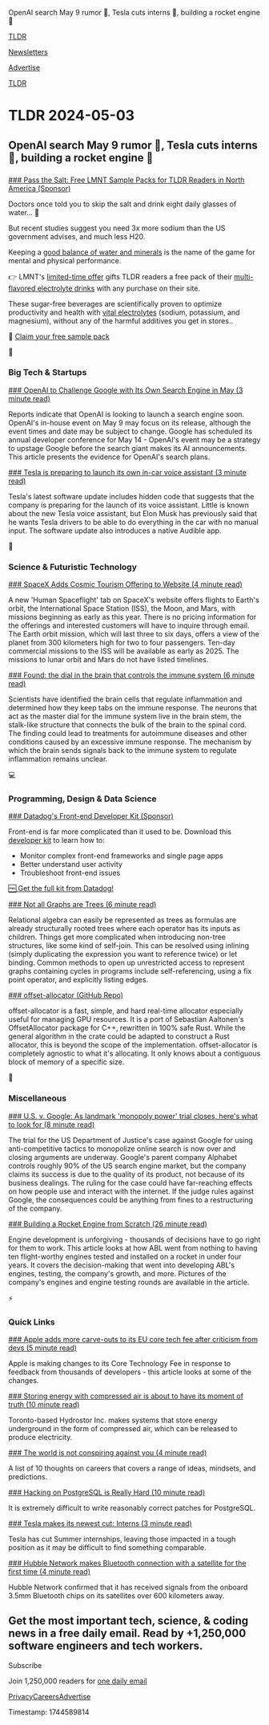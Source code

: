 OpenAI search May 9 rumor 🤖, Tesla cuts interns 🚗, building a rocket engine 🚀

[TLDR](/)

[Newsletters](/newsletters)

[Advertise](https://advertise.tldr.tech/)

[TLDR](/)

# TLDR 2024-05-03

## OpenAI search May 9 rumor 🤖, Tesla cuts interns 🚗, building a rocket engine 🚀

### 

[### Pass the Salt: Free LMNT Sample Packs for TLDR Readers in North America (Sponsor)](http://drinklmnt.com/TLDR)

Doctors once told you to skip the salt and drink eight daily glasses of water… 🥛

But recent studies suggest you need 3x more sodium than the US government advises, and much less H20.

Keeping a [good balance of water and minerals](http://drinklmnt.com/TLDR) is the name of the game for mental and physical performance.

👉 LMNT's [limited-time offer](http://drinklmnt.com/TLDR) gifts TLDR readers a free pack of their [multi-flavored electrolyte drinks](http://drinklmnt.com/TLDR) with any purchase on their site.

These sugar-free beverages are scientifically proven to optimize productivity and health with [vital electrolytes](http://drinklmnt.com/TLDR) (sodium, potassium, and magnesium), without any of the harmful additives you get in stores..

🎁 [Claim your free sample pack](http://drinklmnt.com/TLDR)

📱

### Big Tech & Startups

[### OpenAI to Challenge Google with Its Own Search Engine in May (3 minute read)](https://beebom.com/openai-search-engine-report/?utm_source=tldrnewsletter)

Reports indicate that OpenAI is looking to launch a search engine soon. OpenAI's in-house event on May 9 may focus on its release, although the event times and date may be subject to change. Google has scheduled its annual developer conference for May 14 - OpenAI's event may be a strategy to upstage Google before the search giant makes its AI announcements. This article presents the evidence for OpenAI's search plans.

[### Tesla is preparing to launch its own in-car voice assistant (3 minute read)](https://electrek.co/2024/05/02/tesla-preparing-launch-own-in-car-voice-assistant/?utm_source=tldrnewsletter)

Tesla's latest software update includes hidden code that suggests that the company is preparing for the launch of its voice assistant. Little is known about the new Tesla voice assistant, but Elon Musk has previously said that he wants Tesla drivers to be able to do everything in the car with no manual input. The software update also introduces a native Audible app.

🚀

### Science & Futuristic Technology

[### SpaceX Adds Cosmic Tourism Offering to Website (4 minute read)](https://www.flyingmag.com/spacex-adds-cosmic-tourism-offering-to-website/?utm_source=tldrnewsletter)

A new 'Human Spaceflight' tab on SpaceX's website offers flights to Earth's orbit, the International Space Station (ISS), the Moon, and Mars, with missions beginning as early as this year. There is no pricing information for the offerings and interested customers will have to inquire through email. The Earth orbit mission, which will last three to six days, offers a view of the planet from 300 kilometers high for two to four passengers. Ten-day commercial missions to the ISS will be available as early as 2025. The missions to lunar orbit and Mars do not have listed timelines.

[### Found: the dial in the brain that controls the immune system (6 minute read)](https://www.nature.com/articles/d41586-024-01259-2?utm_source=tldrnewsletter)

Scientists have identified the brain cells that regulate inflammation and determined how they keep tabs on the immune response. The neurons that act as the master dial for the immune system live in the brain stem, the stalk-like structure that connects the bulk of the brain to the spinal cord. The finding could lead to treatments for autoimmune diseases and other conditions caused by an excessive immune response. The mechanism by which the brain sends signals back to the immune system to regulate inflammation remains unclear.

💻

### Programming, Design & Data Science

[### Datadog's Front-end Developer Kit (Sponsor)](https://www.datadoghq.com/resources/frontend-developer-kit/?utm_source=tldrnewsletter&amp;utm_medium=newsletter&amp;utm_campaign=dg-infra-ww-frontend-dev-kit-tldr)

Front-end is far more complicated than it used to be. Download this [developer kit](https://www.datadoghq.com/resources/frontend-developer-kit/?utm_source=tldrnewsletter&utm_medium=newsletter&utm_campaign=dg-infra-ww-frontend-dev-kit-tldr) to learn how to:

* Monitor complex front-end frameworks and single page apps
* Better understand user activity
* Troubleshoot front-end issues

[🆓 Get the full kit from Datadog!](https://www.datadoghq.com/resources/frontend-developer-kit/?utm_source=tldrnewsletter&utm_medium=newsletter&utm_campaign=dg-infra-ww-frontend-dev-kit-tldr)

[### Not all Graphs are Trees (6 minute read)](https://buttondown.email/jaffray/archive/not-all-graphs-are-trees/?utm_source=tldrnewsletter)

Relational algebra can easily be represented as trees as formulas are already structurally rooted trees where each operator has its inputs as children. Things get more complicated when introducing non-tree structures, like some kind of self-join. This can be resolved using inlining (simply duplicating the expression you want to reference twice) or let binding. Common methods to open up unrestricted access to represent graphs containing cycles in programs include self-referencing, using a fix point operator, and explicitly listing edges.

[### offset-allocator (GitHub Repo)](https://github.com/pcwalton/offset-allocator?utm_source=tldrnewsletter)

offset-allocator is a fast, simple, and hard real-time allocator especially useful for managing GPU resources. It is a port of Sebastian Aaltonen's OffsetAllocator package for C++, rewritten in 100% safe Rust. While the general algorithm in the crate could be adapted to construct a Rust allocator, this is beyond the scope of the implementation. offset-allocator is completely agnostic to what it's allocating. It only knows about a contiguous block of memory of a specific size.

🎁

### Miscellaneous

[### U.S. v. Google: As landmark 'monopoly power' trial closes, here's what to look for (8 minute read)](https://www.npr.org/2024/05/02/1248152695/google-doj-monopoly-trial-antitrust-closing-arguments?utm_source=tldrnewsletter)

The trial for the US Department of Justice's case against Google for using anti-competitive tactics to monopolize online search is now over and closing arguments are underway. Google's parent company Alphabet controls roughly 90% of the US search engine market, but the company claims its success is due to the quality of its product, not because of its business dealings. The ruling for the case could have far-reaching effects on how people use and interact with the internet. If the judge rules against Google, the consequences could be anything from fines to a restructuring of the company.

[### Building a Rocket Engine from Scratch (26 minute read)](https://blog.ablspacesystems.com/p/building-e2?utm_source=tldrnewsletter)

Engine development is unforgiving - thousands of decisions have to go right for them to work. This article looks at how ABL went from nothing to having ten flight-worthy engines tested and installed on a rocket in under four years. It covers the decision-making that went into developing ABL's engines, testing, the company's growth, and more. Pictures of the company's engines and engine testing rounds are available in the article.

⚡

### Quick Links

[### Apple adds more carve-outs to its EU core tech fee after criticism from devs (5 minute read)](https://techcrunch.com/2024/05/02/apple-adds-more-carve-outs-to-its-eu-core-tech-fee-after-criticism-from-devs/?utm_source=tldrnewsletter)

Apple is making changes to its Core Technology Fee in response to feedback from thousands of developers - this article looks at some of the changes.

[### Storing energy with compressed air is about to have its moment of truth (10 minute read)](https://arstechnica.com/science/2024/05/storing-energy-with-compressed-air-is-about-to-have-its-moment-of-truth/?utm_source=tldrnewsletter)

Toronto-based Hydrostor Inc. makes systems that store energy underground in the form of compressed air, which can be released to produce electricity.

[### The world is not conspiring against you (4 minute read)](https://manassaloi.com/2024/05/01/world-conspiring.html?utm_source=tldrnewsletter)

A list of 10 thoughts on careers that covers a range of ideas, mindsets, and predictions.

[### Hacking on PostgreSQL is Really Hard (10 minute read)](https://rhaas.blogspot.com/2024/05/hacking-on-postgresql-is-really-hard.html?utm_source=tldrnewsletter)

It is extremely difficult to write reasonably correct patches for PostgreSQL.

[### Tesla makes its newest cut: Interns (3 minute read)](https://www.teslarati.com/tesla-makes-newest-cut-interns/?utm_source=tldrnewsletter)

Tesla has cut Summer internships, leaving those impacted in a tough position as it may be difficult to find something comparable.

[### Hubble Network makes Bluetooth connection with a satellite for the first time (4 minute read)](https://techcrunch.com/2024/05/02/hubble-network-connects-a-bluetooth-chip-to-a-satellite-for-the-first-time/?utm_source=tldrnewsletter)

Hubble Network confirmed that it has received signals from the onboard 3.5mm Bluetooth chips on its satellites over 600 kilometers away.

## Get the most important tech, science, & coding news in a free daily email. Read by +1,250,000 software engineers and tech workers.

Subscribe

Join 1,250,000 readers for [one daily email](/api/latest/tech)

[Privacy](/privacy)[Careers](https://jobs.ashbyhq.com/tldr.tech)[Advertise](/tech/advertise)

Timestamp: 1744589814